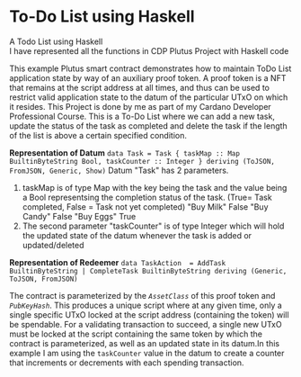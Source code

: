 # To-Do List using Haskell
A Todo List using Haskell  
I have represented all the functions in CDP Plutus Project with Haskell code

This example Plutus smart contract demonstrates how to maintain ToDo List application state by way of an auxiliary proof token. A proof token is a NFT that remains at the script address at all times, and thus can be used to restrict valid application state to the datum of the particular UTxO on which it resides.
This Project is done by me as part of my Cardano Developer Professional Course. This is a To-Do List where we can add a new task, update the status of the task as completed and delete the task if the length of the list is above a certain specified condition.

**Representation of Datum**
  `data Task = Task {
                taskMap :: Map BuiltinByteString Bool,
                taskCounter :: Integer
                   }
  deriving (ToJSON, FromJSON, Generic, Show)`
Datum "Task" has 2 parameters.
 1. taskMap is of type Map with the key being the task and the value being a Bool representsing the completion status of the task. (True= Task completed, False = Task not yet completed)
      "Buy Milk" False
      "Buy Candy" False
      "Buy Eggs" True
 2. The second parameter "taskCounter" is of type Integer which will hold the updated state of the datum whenever the task is added or updated/deleted

**Representation of Redeemer**
  `data TaskAction  = AddTask BuiltinByteString
                   | CompleteTask BuiltinByteString
  deriving (Generic, ToJSON, FromJSON)`

  The contract is parameterized by the *`AssetClass`* of this proof token and *`PubKeyHash`*. This produces a unique script where at any given time, only a single specific UTxO locked at the script address (containing the token) will be spendable. For a validating transaction to succeed, a single new UTxO must be locked at the script containing the same token by which the contract is parameterized, as well as an updated state in its datum.In this example I am using the `taskCounter` value in the datum to create a counter that increments or decrements with each spending transaction. 
